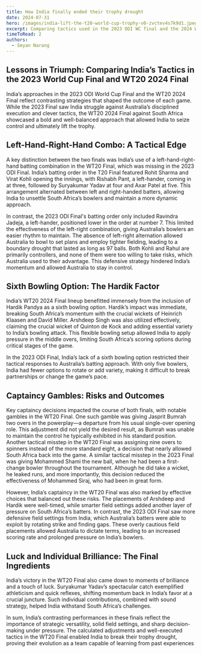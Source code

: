 ```yaml
---
title: How India finally ended their trophy drought
date: 2024-07-31
hero: /images/india-lift-the-t20-world-cup-trophy-v0-zvctev4s7k9d1.jpeg
excerpt: Comparing tactics used in the 2023 ODI WC final and the 2024 World T20 final
timeToRead: 2
authors:
  - Smyan Narang
---
```


<style>
  img {
    max-width: 100%;
    height: auto;
    display: block;
    margin: 0 auto;
  }
</style>





## Lessons in Triumph: Comparing India’s Tactics in the 2023 World Cup Final and WT20 2024 Final

India’s approaches in the 2023 ODI World Cup Final and the WT20 2024 Final reflect contrasting strategies that shaped the outcome of each game. While the 2023 Final saw India struggle against Australia’s disciplined execution and clever tactics, the WT20 2024 Final against South Africa showcased a bold and well-balanced approach that allowed India to seize control and ultimately lift the trophy.

## Left-Hand-Right-Hand Combo: A Tactical Edge

A key distinction between the two finals was India’s use of a left-hand-right-hand batting combination in the WT20 Final, which was missing in the 2023 ODI Final. India’s batting order in the T20 Final featured Rohit Sharma and Virat Kohli opening the innings, with Rishabh Pant, a left-hander, coming in at three, followed by Suryakumar Yadav at four and Axar Patel at five. This arrangement alternated between left and right-handed batters, allowing India to unsettle South Africa’s bowlers and maintain a more dynamic approach.

In contrast, the 2023 ODI Final's batting order only included Ravindra Jadeja, a left-hander, positioned lower in the order at number 7. This limited the effectiveness of the left-right combination, giving Australia’s bowlers an easier rhythm to maintain. The absence of left-right alternation allowed Australia to bowl to set plans and employ tighter fielding, leading to a boundary drought that lasted as long as 97 balls. Both Kohli and Rahul are primarily controllers, and none of them were too willing to take risks, which Australia used to their advantage. This defensive strategy hindered India’s momentum and allowed Australia to stay in control.

## Sixth Bowling Option: The Hardik Factor

India’s WT20 2024 Final lineup benefitted immensely from the inclusion of Hardik Pandya as a sixth bowling option. Hardik’s impact was immediate, breaking South Africa’s momentum with the crucial wickets of Heinrich Klaasen and David Miller. Arshdeep Singh was also utilized effectively, claiming the crucial wicket of Quinton de Kock and adding essential variety to India’s bowling attack. This flexible bowling setup allowed India to apply pressure in the middle overs, limiting South Africa’s scoring options during critical stages of the game.

In the 2023 ODI Final, India’s lack of a sixth bowling option restricted their tactical responses to Australia’s batting approach. With only five bowlers, India had fewer options to rotate or add variety, making it difficult to break partnerships or change the game’s pace.

## Captaincy Gambles: Risks and Outcomes

Key captaincy decisions impacted the course of both finals, with notable gambles in the WT20 Final. One such gamble was giving Jasprit Bumrah two overs in the powerplay—a departure from his usual single-over opening role. This adjustment did not yield the desired result, as Bumrah was unable to maintain the control he typically exhibited in his standard position. Another tactical misstep in the WT20 Final was assigning nine overs to spinners instead of the more standard eight, a decision that nearly allowed South Africa back into the game. A similar tactical misstep in the 2023 Final was giving Mohammed Shami the new ball, when he had been a first-change bowler throughout the tournament. Although he did take a wicket, he leaked runs, and more importantly, this decision reduced the effectiveness of Mohammed Siraj, who had been in great form.

However, India’s captaincy in the WT20 Final was also marked by effective choices that balanced out these risks. The placements of Arshdeep and Hardik were well-timed, while smarter field settings added another layer of pressure on South Africa’s batters. In contrast, the 2023 ODI Final saw more defensive field settings from India, which Australia’s batters were able to exploit by rotating strike and finding gaps. These overly cautious field placements allowed Australia to dictate terms, leading to an increased scoring rate and prolonged pressure on India’s bowlers.

## Luck and Individual Brilliance: The Final Ingredients

India’s victory in the WT20 Final also came down to moments of brilliance and a touch of luck. Suryakumar Yadav’s spectacular catch exemplified athleticism and quick reflexes, shifting momentum back in India’s favor at a crucial juncture. Such individual contributions, combined with sound strategy, helped India withstand South Africa’s challenges.

In sum, India’s contrasting performances in these finals reflect the importance of strategic versatility, solid field settings, and sharp decision-making under pressure. The calculated adjustments and well-executed tactics in the WT20 Final enabled India to break their trophy drought, proving their evolution as a team capable of learning from past experiences